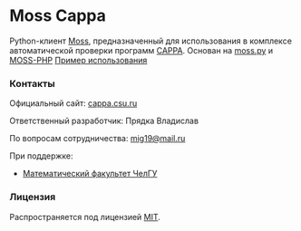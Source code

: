 # Moss Cappa
Python-клиент [Moss](http://theory.stanford.edu/~aiken/moss/), предназначенный для использования в комплексе автоматической проверки программ [CAPPA](http://cappa.csu.ru/). 
Основан на [moss.py](https://github.com/soachishti/moss.py) и [MOSS-PHP](https://github.com/Phhere/MOSS-PHP)
[Пример использования](docs/usage.md)

### Контакты
Официальный сайт: [cappa.csu.ru](http://cappa.csu.ru/)   

Ответственный разработчик: Прядка Владислав

По вопросам сотрудничества: mig19@mail.ru

При поддержке:
 * [Математический факультет ЧелГУ](http://math.csu.ru)

### Лицензия
Распространяется под лицензией [MIT](LICENSE).